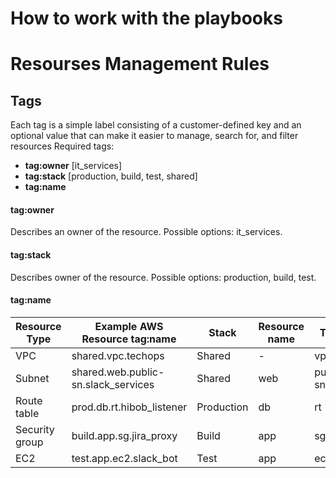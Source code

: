 # How to work with the playbooks
# Resourses Management Rules
## Tags
Each tag is a simple label consisting of a customer-defined key and an optional value
that can make it easier to manage, search for, and filter resources
Required tags:
- **tag:owner** [it_services]
- **tag:stack** [production, build, test, shared]
- **tag:name**

#### tag:owner
Describes an owner of the resource. Possible options: it_services.
#### tag:stack
Describes owner of the resource. Possible options: production, build, test.
#### tag:name
| Resource Type  | Example AWS Resource tag:name       | Stack      | Resource  name | Type      | Unique name    |
|----------------|-------------------------------------|------------|----------------|-----------|----------------|
| VPC            | shared.vpc.techops                  | Shared     | -              | vpc       | techops        |
| Subnet         | shared.web.public-sn.slack_services | Shared     | web            | public-sn | slack_services |
| Route table    | prod.db.rt.hibob_listener           | Production | db             | rt        | hibob_listener |
| Security group | build.app.sg.jira_proxy             | Build      | app            | sg        | jira_proxy     |
| EC2            | test.app.ec2.slack_bot              | Test       | app            | ec2       | slack_bot      |